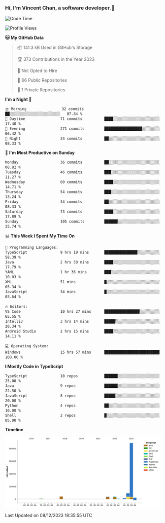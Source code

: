 ### Hi, I'm Vincent Chan, a software developer.👋

<!--
**hkvincent/hkvincent** is a ✨ _special_ ✨ repository because its `README.md` (this file) appears on your GitHub profile.

Here are some ideas to get you started:

- 🔭 I’m currently working on ...
- 🌱 I’m currently learning ...
- 👯 I’m looking to collaborate on ...
- 🤔 I’m looking for help with ...
- 💬 Ask me about ...
- 📫 How to reach me: ...
- 😄 Pronouns: ...
- ⚡ Fun fact: ...
-->
<!--START_SECTION:waka-->
![Code Time](http://img.shields.io/badge/Code%20Time-659%20hrs%2034%20mins-blue)

![Profile Views](http://img.shields.io/badge/Profile%20Views-0-blue)

**🐱 My GitHub Data** 

> 📦 141.3 kB Used in GitHub's Storage 
 > 
> 🏆 373 Contributions in the Year 2023
 > 
> 🚫 Not Opted to Hire
 > 
> 📜 66 Public Repositories 
 > 
> 🔑 1 Private Repositories 
 > 
**I'm a Night 🦉** 

```text
🌞 Morning                32 commits          ██░░░░░░░░░░░░░░░░░░░░░░░   07.84 % 
🌆 Daytime                71 commits          ████░░░░░░░░░░░░░░░░░░░░░   17.40 % 
🌃 Evening                271 commits         █████████████████░░░░░░░░   66.42 % 
🌙 Night                  34 commits          ██░░░░░░░░░░░░░░░░░░░░░░░   08.33 % 
```
📅 **I'm Most Productive on Sunday** 

```text
Monday                   36 commits          ██░░░░░░░░░░░░░░░░░░░░░░░   08.82 % 
Tuesday                  46 commits          ███░░░░░░░░░░░░░░░░░░░░░░   11.27 % 
Wednesday                60 commits          ████░░░░░░░░░░░░░░░░░░░░░   14.71 % 
Thursday                 54 commits          ███░░░░░░░░░░░░░░░░░░░░░░   13.24 % 
Friday                   34 commits          ██░░░░░░░░░░░░░░░░░░░░░░░   08.33 % 
Saturday                 73 commits          ████░░░░░░░░░░░░░░░░░░░░░   17.89 % 
Sunday                   105 commits         ██████░░░░░░░░░░░░░░░░░░░   25.74 % 
```


📊 **This Week I Spent My Time On** 

```text
💬 Programming Languages: 
TypeScript               9 hrs 19 mins       ███████████████░░░░░░░░░░   58.39 % 
Java                     2 hrs 50 mins       ████░░░░░░░░░░░░░░░░░░░░░   17.79 % 
YAML                     1 hr 36 mins        ███░░░░░░░░░░░░░░░░░░░░░░   10.03 % 
XML                      51 mins             █░░░░░░░░░░░░░░░░░░░░░░░░   05.34 % 
JavaScript               34 mins             █░░░░░░░░░░░░░░░░░░░░░░░░   03.64 % 

🔥 Editors: 
VS Code                  10 hrs 27 mins      ████████████████░░░░░░░░░   65.55 % 
IntelliJ                 3 hrs 14 mins       █████░░░░░░░░░░░░░░░░░░░░   20.34 % 
Android Studio           2 hrs 15 mins       ████░░░░░░░░░░░░░░░░░░░░░   14.11 % 

💻 Operating System: 
Windows                  15 hrs 57 mins      █████████████████████████   100.00 % 
```

**I Mostly Code in TypeScript** 

```text
TypeScript               10 repos            ██████░░░░░░░░░░░░░░░░░░░   25.00 % 
Java                     9 repos             ██████░░░░░░░░░░░░░░░░░░░   22.50 % 
JavaScript               8 repos             █████░░░░░░░░░░░░░░░░░░░░   20.00 % 
Python                   4 repos             ██░░░░░░░░░░░░░░░░░░░░░░░   10.00 % 
Shell                    2 repos             █░░░░░░░░░░░░░░░░░░░░░░░░   05.00 % 
```



**Timeline**

![Lines of Code chart](https://raw.githubusercontent.com/hkvincent/hkvincent/main/assets/bar_graph.png)


 Last Updated on 08/12/2023 18:35:55 UTC
<!--END_SECTION:waka-->
